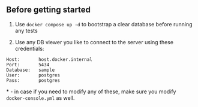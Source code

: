 ## Before getting started

1) Use `docker compose up -d` to bootstrap a clear database before running any tests

2) Use any DB viewer you like to connect to the server using these credentials:

```
Host:       host.docker.internal
Port:       5434
Database:   sample
User:       postgres
Pass:       postgres
```

\* - in case if you need to modify any of these, make sure you modify `docker-console.yml` as well.